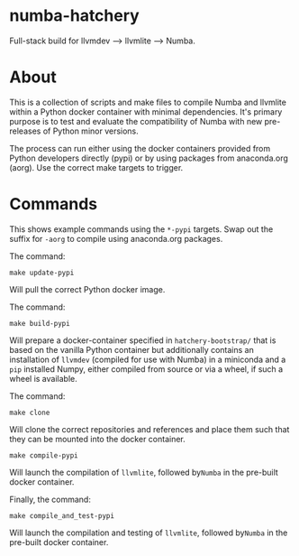 # numba-hatchery

Full-stack build for llvmdev --> llvmlite --> Numba.

# About

This is a collection of scripts and make files to compile Numba and llvmlite
within a Python docker container with minimal dependencies. It's primary
purpose is to test and evaluate the compatibility of Numba with new
pre-releases of Python minor versions.

The process can run either using the docker containers provided from Python
developers directly (pypi) or by using packages from anaconda.org (aorg). Use
the correct make targets to trigger.

# Commands

This shows example commands using the `*-pypi` targets. Swap out the suffix for
`-aorg` to compile using anaconda.org packages.

The command:

```
make update-pypi
```

Will pull the correct Python docker image.

The command:

```
make build-pypi
```

Will prepare a docker-container specified in `hatchery-bootstrap/` that
is based on the vanilla Python container but additionally contains an
installation of `llvmdev` (compiled for use with Numba) in a miniconda and a
`pip`  installed Numpy, either compiled from source or via a wheel, if such a
wheel is available.

The command:

```
make clone
```

Will clone the correct repositories and references and place them such that
they can be mounted into the docker container.

```
make compile-pypi
```

Will launch the compilation of `llvmlite`, followed by`Numba` in
the pre-built docker container.

Finally, the command:

```
make compile_and_test-pypi
```

Will launch the compilation and testing of `llvmlite`, followed by`Numba` in
the pre-built docker container.
